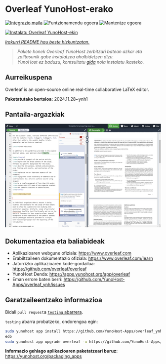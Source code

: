 <!--
Ohart ongi: README hau automatikoki sortu da <https://github.com/YunoHost/apps/tree/master/tools/readme_generator>ri esker
EZ editatu eskuz.
-->

# Overleaf YunoHost-erako

[![Integrazio maila](https://apps.yunohost.org/badge/integration/overleaf)](https://ci-apps.yunohost.org/ci/apps/overleaf/)
![Funtzionamendu egoera](https://apps.yunohost.org/badge/state/overleaf)
![Mantentze egoera](https://apps.yunohost.org/badge/maintained/overleaf)

[![Instalatu Overleaf YunoHost-ekin](https://install-app.yunohost.org/install-with-yunohost.svg)](https://install-app.yunohost.org/?app=overleaf)

*[Irakurri README hau beste hizkuntzatan.](./ALL_README.md)*

> *Pakete honek Overleaf YunoHost zerbitzari batean azkar eta zailtasunik gabe instalatzea ahalbidetzen dizu.*  
> *YunoHost ez baduzu, kontsultatu [gida](https://yunohost.org/install) nola instalatu ikasteko.*

## Aurreikuspena

Overleaf is an open-source online real-time collaborative LaTeX editor.


**Paketatutako bertsioa:** 2024.11.28~ynh1

## Pantaila-argazkiak

![Overleaf(r)en pantaila-argazkia](./doc/screenshots/screenshot.png)

## Dokumentazioa eta baliabideak

- Aplikazioaren webgune ofiziala: <https://www.overleaf.com>
- Erabiltzaileen dokumentazio ofiziala: <https://www.overleaf.com/learn>
- Jatorrizko aplikazioaren kode-gordailua: <https://github.com/overleaf/overleaf>
- YunoHost Denda: <https://apps.yunohost.org/app/overleaf>
- Eman errore baten berri: <https://github.com/YunoHost-Apps/overleaf_ynh/issues>

## Garatzaileentzako informazioa

Bidali `pull request`a [`testing` abarrera](https://github.com/YunoHost-Apps/overleaf_ynh/tree/testing).

`testing` abarra probatzeko, ondorengoa egin:

```bash
sudo yunohost app install https://github.com/YunoHost-Apps/overleaf_ynh/tree/testing --debug
edo
sudo yunohost app upgrade overleaf -u https://github.com/YunoHost-Apps/overleaf_ynh/tree/testing --debug
```

**Informazio gehiago aplikazioaren paketatzeari buruz:** <https://yunohost.org/packaging_apps>

